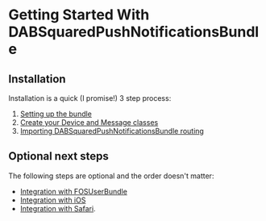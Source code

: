 Getting Started With DABSquaredPushNotificationsBundle
=====================================

## Installation

Installation is a quick (I promise!) 3 step process:

1. [Setting up the bundle](1-setting_up_the_bundle.md)
2. [Create your Device and Message classes](2-create_your_device_message_and_appevent_classes.md)
3. [Importing DABSquaredPushNotificationsBundle routing](3-importing_dabpushnotificationsbundle_routing.md)

## Optional next steps

The following steps are optional and the order doesn't matter:

- [Integration with FOSUserBundle](4-integrating_with_fosuserbundle.md)
- [Integration with iOS](5-integration_with_ios.md)
- [Integration with Safari](6-integration_with_safari.md).


